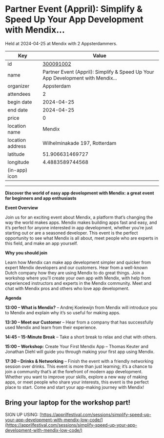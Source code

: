 # Partner Event (Appril): Simplify & Speed Up Your App Development with Mendix...
Held at 2024-04-25 at Mendix with 2 Appsterdammers.
        
|Key|Value
|---|---|
|id|[300091002](https://www.meetup.com/appsterdam/events/300091002/)|
|name|Partner Event (Appril): Simplify & Speed Up Your App Development with Mendix...|
|organizer|Appsterdam|
|attendees|2|
|begin date|2024-04-25|
|end date|2024-04-25|
|price|0|
|location name|Mendix|
|location address|Wilhelminakade 197, Rotterdam|
|latitude|51.906631469727|
|longitude|4.4883589744568|
|(in-app) icon||

---

**Discover the world of easy app development with Mendix: a great event for beginners and app enthusiasts**

**Event Overview**

Join us for an exciting event about Mendix, a platform that’s changing the way the world makes apps. Mendix makes building apps fast and easy, and it’s perfect for anyone interested in app development, whether you’re just starting out or are a seasoned developer. This event is the perfect opportunity to see what Mendix is all about, meet people who are experts in this field, and make an app yourself.

**Why you should join**

Learn how Mendix can make app development simpler and quicker from expert Mendix developers and our customers. Hear from a well-known Dutch company how they are using Mendix to do great things. Join a workshop where you’ll create your own app with Mendix, with help from experienced instructors and experts in the Mendix community. Meet and chat with Mendix pros and others who love app development.

**Agenda**

**13:00 – What is Mendix?** – Andrej Koelewijn from Mendix will introduce you to Mendix and explain why it’s so useful for making apps.

**13:30 – Meet our Customer** – Hear from a company that has successfully used Mendix and learn from their experience.

**14:45 – 15-Minute Break** – Take a short break to relax and chat with others.

**15:00 – Workshop:** Create Your First Mendix App – Thomas Keuter and Jonathan Diehl will guide you through making your first app using Mendix.

**17:30 – Drinks &amp; Networking** – Finish the event with a friendly networking session over drinks. This event is more than just learning; it’s a chance to join a community that’s at the forefront of modern app development. Whether you want to improve your skills, explore a new way of making apps, or meet people who share your interests, this event is the perfect place to start. Come and start your app-making journey with Mendix!

## Bring your laptop for the workshop part!

SIGN UP USING: [https://apprilfestival.com/sessions/simplify-speed-up-your-app-development-with-mendix-low-code/](https://apprilfestival.com/sessions/simplify-speed-up-your-app-development-with-mendix-low-code/) 
